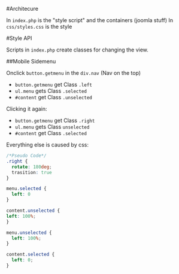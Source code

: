 #Architecure

In `index.php` is the "style script" and the containers (joomla stuff)
In `css/styles.css` is the style


#Style API

Scripts in `index.php` create classes for changing the view.

##Mobile Sidemenu

Onclick `button.getmenu` in the `div.nav` (Nav on the top) 
 * `button.getmenu` get Class `.left`
 * `ul.menu` gets Class `.selected`
 * `#content` get Class `.unselected`

Clicking it again:
 * `button.getmenu` get Class `.right`
 * `ul.menu` gets Class `unselected`
 * `#content` get Class `.selected`

Everything else is caused by css:
```css
/*Pseudo Code*/
.right {
  rotate: 180deg;
  trasition: true
}

menu.selected {
  left: 0
}

content.unselected {
left: 100%;
}

menu.unselected {
  left: 100%;
}

content.selected {
  left: 0;
}
```